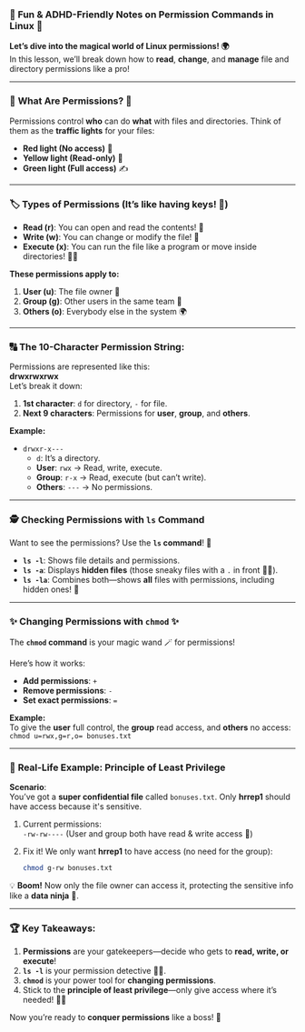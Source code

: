 ### 🎉 Fun & ADHD-Friendly Notes on Permission Commands in Linux 🎉

**Let’s dive into the magical world of Linux permissions! 🌍**  
In this lesson, we’ll break down how to **read**, **change**, and **manage** file and directory permissions like a pro!

---

### 🚦 **What Are Permissions?** 🚦
Permissions control **who** can do **what** with files and directories. Think of them as the **traffic lights** for your files:
- **Red light (No access)** 🚫
- **Yellow light (Read-only)** 📄
- **Green light (Full access)** ✍️

---

### 🏷️ **Types of Permissions** (It’s like having keys! 🔑)
- **Read (r)**: You can open and read the contents! 📖
- **Write (w)**: You can change or modify the file! 📝
- **Execute (x)**: You can run the file like a program or move inside directories! 🚶‍♂️

**These permissions apply to:**
1. **User (u)**: The file owner 👑
2. **Group (g)**: Other users in the same team 👥
3. **Others (o)**: Everybody else in the system 🌍

---

### 🔠 **The 10-Character Permission String:**
Permissions are represented like this:  
**drwxrwxrwx**  
Let’s break it down:
1. **1st character**: `d` for directory, `-` for file.
2. **Next 9 characters**: Permissions for **user**, **group**, and **others**.

**Example:**
- `drwxr-x---`
  - `d`: It’s a directory.
  - **User**: `rwx` → Read, write, execute.
  - **Group**: `r-x` → Read, execute (but can’t write).
  - **Others**: `---` → No permissions.

---

### 🕵️ **Checking Permissions with `ls` Command**
Want to see the permissions? Use the **`ls` command**! 📜
- **`ls -l`**: Shows file details and permissions.
- **`ls -a`**: Displays **hidden files** (those sneaky files with a `.` in front 🕵️‍♀️).
- **`ls -la`**: Combines both—shows **all** files with permissions, including hidden ones! 🎯

---

### ✨ **Changing Permissions with `chmod`** ✨
The **`chmod` command** is your magic wand 🪄 for permissions!

Here’s how it works:
- **Add permissions**: `+`
- **Remove permissions**: `-`
- **Set exact permissions**: `=`

**Example:**  
To give the **user** full control, the **group** read access, and **others** no access:  
`chmod u=rwx,g=r,o= bonuses.txt`

---

### 🎯 **Real-Life Example: Principle of Least Privilege**
**Scenario**:  
You’ve got a **super confidential file** called `bonuses.txt`. Only **hrrep1** should have access because it's sensitive.

1. Current permissions:  
   `-rw-rw----` (User and group both have read & write access 😬)
   
2. Fix it! We only want **hrrep1** to have access (no need for the group):
   ```bash
   chmod g-rw bonuses.txt
   ```

💡 **Boom!** Now only the file owner can access it, protecting the sensitive info like a **data ninja** 🥷.

---

### 🏆 **Key Takeaways:**
1. **Permissions** are your gatekeepers—decide who gets to **read, write, or execute**!
2. **`ls -l`** is your permission detective 🕵️‍♂️.
3. **`chmod`** is your power tool for **changing permissions**.
4. Stick to the **principle of least privilege**—only give access where it’s needed! 🚪🔐

Now you’re ready to **conquer permissions** like a boss! 🎉